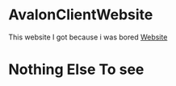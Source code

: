# AvalonClientWebsite

This website I got because i was bored
[Website](https://bit.ly/3pofdeX)

# Nothing Else To see 
